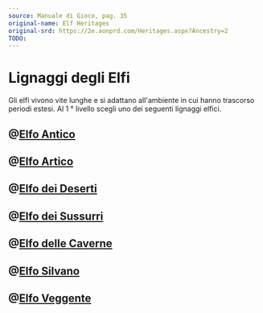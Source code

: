 ```yaml
---
source: Manuale di Gioco, pag. 35
original-name: Elf Heritages
original-srd: https://2e.aonprd.com/Heritages.aspx?Ancestry=2
TODO:
---
```


# Lignaggi degli Elfi

Gli elfi vivono vite lunghe e si adattano all'ambiente in cui hanno trascorso
periodi estesi. Al 1 ° livello scegli uno dei seguenti lignaggi elfici.

## @[Elfo Antico](/stirpi/elfo/lignaggi/antico)

## @[Elfo Artico](/stirpi/elfo/lignaggi/artico)

## @[Elfo dei Deserti](/stirpi/elfo/lignaggi/dei-deserti)

## @[Elfo dei Sussurri](/stirpi/elfo/lignaggi/dei-sussurri)

## @[Elfo delle Caverne](/stirpi/elfo/lignaggi/delle-caverne)

## @[Elfo Silvano](/stirpi/elfo/lignaggi/silvano)

## @[Elfo Veggente](/stirpi/elfo/lignaggi/veggente)
